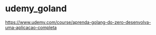 # udemy_goland
https://www.udemy.com/course/aprenda-golang-do-zero-desenvolva-uma-aplicacao-completa
